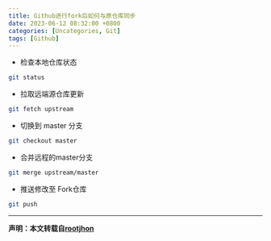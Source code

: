 ```yaml
---
title: Github进行fork后如何与原仓库同步
date: 2023-06-12 08:32:00 +0800
categories: [Uncategories, Git]
tags: [Github]
---
```


- 检查本地仓库状态

``` bash
git status
```

- 拉取远端源仓库更新

``` bash
git fetch upstream
```

- 切换到 master 分支

``` bash
git checkout master
```

- 合并远程的master分支

``` bash
git merge upstream/master
```

- 推送修改至 Fork仓库

``` bash
git push
```

---
**声明：本文转载自[rootjhon](https://github.com/Rootjhon/rootjhon.github.io)**

